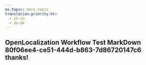 ```yaml
---
ms.topic: hero-topic
translation.priority.ht: 
  - zh-cn
  - de-de
---
```

## OpenLocalization Workflow Test MarkDown 80f06ee4-ce51-444d-b863-7d86720147c6 thanks!
